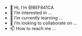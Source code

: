 - 👋 Hi, I’m @BEF841CA
- 👀 I’m interested in ...
- 🌱 I’m currently learning ...
- 💞️ I’m looking to collaborate on ...
- 📫 How to reach me ...

<!---
BEF841CA/BEF841CA is a ✨ special ✨ repository because its `README.md` (this file) appears on your GitHub profile.
You can click the Preview link to take a look at your changes.
--->
